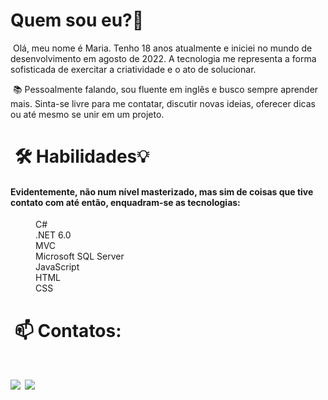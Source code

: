 
 <div>
   <h1>Quem sou eu?👋</h1>
    <p>&nbsp;Olá, meu nome é Maria. Tenho 18 anos atualmente e iniciei no mundo de desenvolvimento em agosto de 2022. A tecnologia me representa a forma sofisticada de exercitar a criatividade e o ato de solucionar. 
    </p>
    <p>&nbsp;📚 Pessoalmente falando, sou fluente em inglês e busco sempre aprender mais. Sinta-se 
      livre para me contatar, discutir novas ideias, oferecer dicas ou até mesmo se unir em um projeto.
    </p>
  </div>
  <div>
  <h1>&nbsp;🛠 Habilidades💡</h1>
  	<h4>Evidentemente, não num nível masterizado, mas sim de coisas que tive contato com até então, enquadram-se as tecnologias: </h4>
      <dl>
        <dd>C#</dd>
        <dd>.NET 6.0</dd>
        <dd>MVC</dd>
        <dd>Microsoft SQL Server</dd>
        <dd>JavaScript</dd>
        <dd>HTML</dd>
        <dd>CSS</dd>
      </dl>
  </div>
  <div>
	<h1>&nbsp;📫 Contatos:<h1>
    <a href = "&nbsp; mailto:itisclaudia1@gmail.com"><img src="https://img.shields.io/badge/Gmail-D14836?style=for-the-badge&logo=gmail&logoColor=white" target="_blank"></a>
    <a href="&nbsp; https://www.linkedin.com/in/itisclaudia" target="_blank"><img src="https://img.shields.io/badge/-LinkedIn-%230077B5?style=for-the-badge&logo=linkedin&logoColor=white" target="_blank"></a>   
  </div>
			
 	


